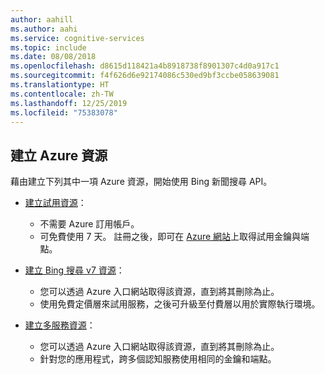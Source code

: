 ```yaml
---
author: aahill
ms.author: aahi
ms.service: cognitive-services
ms.topic: include
ms.date: 08/08/2018
ms.openlocfilehash: d8615d118421a4b8918738f8901307c4d0a917c1
ms.sourcegitcommit: f4f626d6e92174086c530ed9bf3ccbe058639081
ms.translationtype: HT
ms.contentlocale: zh-TW
ms.lasthandoff: 12/25/2019
ms.locfileid: "75383078"
---
```

## <a name="create-an-azure-resource"></a>建立 Azure 資源

藉由建立下列其中一項 Azure 資源，開始使用 Bing 新聞搜尋 API。

* [建立試用資源](https://azure.microsoft.com/try/cognitive-services/?api=bing-web-search-api)：
    * 不需要 Azure 訂用帳戶。
    * 可免費使用 7 天。 註冊之後，即可在 [Azure 網站](https://azure.microsoft.com/try/cognitive-services/my-apis/)上取得試用金鑰與端點。

* [建立 Bing 搜尋 v7 資源](https://ms.portal.azure.com/#create/Microsoft.CognitiveServicesBingSearch-v7)：
    * 您可以透過 Azure 入口網站取得該資源，直到將其刪除為止。
    * 使用免費定價層來試用服務，之後可升級至付費層以用於實際執行環境。

* [建立多服務資源](https://ms.portal.azure.com/#create/Microsoft.CognitiveServicesAllInOne)：
    * 您可以透過 Azure 入口網站取得該資源，直到將其刪除為止。  
    * 針對您的應用程式，跨多個認知服務使用相同的金鑰和端點。

